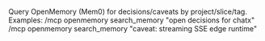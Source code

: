 Query OpenMemory (Mem0) for decisions/caveats by project/slice/tag.
Examples:
/mcp openmemory search_memory "open decisions for chatx"
/mcp openmemory search_memory "caveat: streaming SSE edge runtime"
